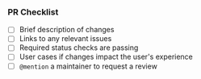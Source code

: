 ### PR Checklist

- [ ] Brief description of changes
- [ ] Links to any relevant issues
- [ ] Required status checks are passing
- [ ] User cases if changes impact the user's experience
- [ ] `@mention` a maintainer to request a review
